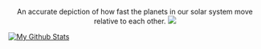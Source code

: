 <p align="center">
  An accurate depiction of how fast the planets in our solar system move relative to each other.
  <a href="https://www.alexlin.dev/animations/solar_system.html">
    <img src="https://media.giphy.com/media/tpVxjNEzteDYCFs9H3/giphy.gif" />
  </a>
</p>

[![My Github Stats](https://github-readme-stats.vercel.app/api?username=Alshadex&show_icons=true&theme=tokyonight)](https://github.com/Alshadex)
